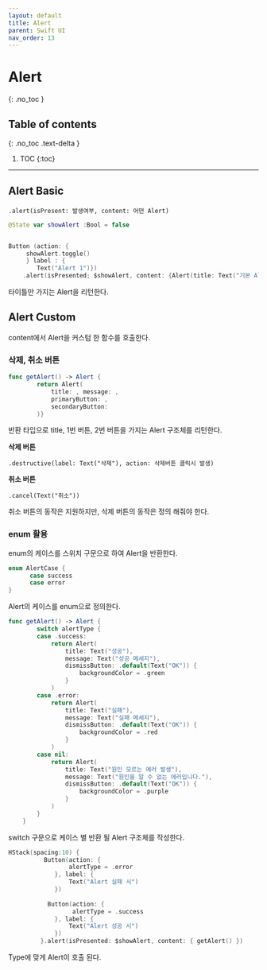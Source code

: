 ```yaml
---
layout: default
title: Alert
parent: Swift UI
nav_order: 13
---
```



# Alert
{: .no_toc }


## Table of contents
{: .no_toc .text-delta }

1. TOC
{:toc}

---


## Alert Basic

 `.alert(isPresent: 발생여부, content: 어떤 Alert)`

```swift
@State var showAlert :Bool = false 


Button (action: { 
     showAlert.toggle()
     } label : {
        Text("Alert 1")})
    .alert(isPresented; $showAlert, content: {Alert(title: Text("기본 Alert"))})
```

타이틀만 가지는 Alert을 리턴한다. 

## Alert Custom 

content에서 Alert을 커스텀 한 함수를 호출한다. 

### 삭제, 취소 버튼 

```swift
func getAlert() -> Alert {
        return Alert(
            title: , message: ,
            primaryButton: , 
            secondaryButton:
        )}
```

반환 타입으로 title, 1번 버튼, 2번 버튼을 가지는 Alert 구조체를 리턴한다. 

**삭제 버튼**

`.destructive(label: Text("삭제"), action: 삭제버튼 클릭시 발생)`

**취소 버튼**

`.cancel(Text("취소"))`

취소 버튼의 동작은 지원하지만, 삭제 버튼의 동작은 정의 해줘야 한다. <br/>



### enum 활용 

enum의 케이스를 스위치 구문으로 하여 Alert을 반환한다. 

```swift
enum AlertCase {
      case success
      case error
}
```
Alert의 케이스를 enum으로 정의한다. 


```swift
func getAlert() -> Alert {
        switch alertType {
        case .success:
            return Alert(
                title: Text("성공"),
                message: Text("성공 메세지"),
                dismissButton: .default(Text("OK")) {
                    backgroundColor = .green
                }
            )
        case .error:
            return Alert(
                title: Text("실패"),
                message: Text("실패 메세지"),
                dismissButton: .default(Text("OK")) {
                    backgroundColor = .red
                }
            )
        case nil:
            return Alert(
                title: Text("원인 모르는 에러 발생"),
                message: Text("원인을 알 수 없는 에러입니다."),
                dismissButton: .default(Text("OK")) {
                    backgroundColor = .purple
                }
            )
        }
    }

```

switch 구문으로 케이스 별 반환 될 Alert 구조체를 작성한다. 


```swift
HStack(spacing:10) {
          Button(action: {
                 alertType = .error
             }, label: {
                 Text("Alert 실패 시")
             })
             
           Button(action: {
                  alertType = .success
             }, label: {
                 Text("Alert 성공 시")
             })       
         }.alert(isPresented: $showAlert, content: { getAlert() })
```

Type에 맞게 Alert이 호출 된다. 